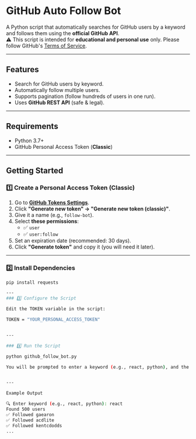 
# GitHub Auto Follow Bot

A Python script that automatically searches for GitHub users by a keyword and follows them using the **official GitHub API**.  
⚠ This script is intended for **educational and personal use** only. Please follow GitHub's [Terms of Service](https://docs.github.com/en/site-policy/github-terms/github-terms-of-service).

---

## Features
- Search for GitHub users by keyword.
- Automatically follow multiple users.
- Supports pagination (follow hundreds of users in one run).
- Uses **GitHub REST API** (safe & legal).

---

## Requirements
- Python 3.7+
- GitHub Personal Access Token (**Classic**)

---

## Getting Started

### 1️⃣ Create a Personal Access Token (Classic)
1. Go to **[GitHub Tokens Settings](https://github.com/settings/tokens)**.
2. Click **"Generate new token" → "Generate new token (classic)"**.
3. Give it a name (e.g., `follow-bot`).
4. Select **these permissions**:
   - ✅ `user`
   - ✅ `user:follow`
5. Set an expiration date (recommended: 30 days).
6. Click **"Generate token"** and copy it (you will need it later).

---

### 2️⃣ Install Dependencies
```bash
pip install requests

---
### 3️⃣ Configure the Script

Edit the TOKEN variable in the script:

TOKEN = "YOUR_PERSONAL_ACCESS_TOKEN"


---

### 4️⃣ Run the Script

python github_follow_bot.py

You will be prompted to enter a keyword (e.g., react, python), and the bot will search for users and follow them.


---

Example Output

🔍 Enter keyword (e.g., react, python): react
Found 500 users
✅ Followed gaearon
✅ Followed acdlite
✅ Followed kentcdodds
...
